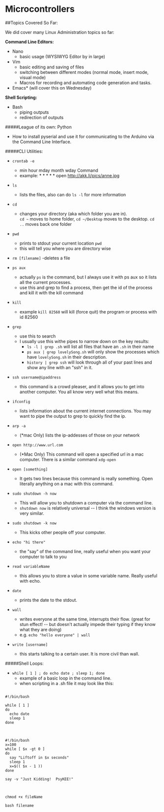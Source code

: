 Microcontrollers
================



##Topics Covered So Far:


We did cover many Linux Administration topics so far:


**Command Line Editors:**
- Nano
  - basic usage (WYSIWYG Editor by in large)
- Vim
  - basic editing and saving of files
  - switching between different modes (normal mode, insert mode, visual mode)
  - Macros for recording and automating code generation and tasks.
- Emacs* (will cover this on Wednesday)

**Shell Scripting:**
- Bash
  - piping outputs
  - redirection of outputs


#####League of its own: Python
- How to install pyserial and use it for communicating to the Arduino via the Command Line Interface.

#####CLI Utilities: 
  - `crontab -e`
     - min hour mday month wday Command
     - example:  * * * * * open http://akk.li/pics/anne.jpg
     
  - `ls`
    - lists the files, also can do `ls -l` for more information
    
  - `cd`
    -  changes your directory (aka which folder you are in).  
        `cd ~` moves to home folder, 
        `cd ~/Desktop` moves to the desktop.
        `cd ..` moves back one folder

  - `pwd` 
    -  prints to stdout your current location
        `pwd`
    -  this will tell you where you are directory wise
  
  - `rm [filename]`
    -deletes a file

  - `ps aux` 
    - actually `ps` is the command, but I always use it with ps aux so it lists all the current processes.
    - use this and grep to find a process, then get the id of the process and kill it with the kill command
    
  - `kill`
    - example `kill 82560` will kill (force quit) the program or process with id 82560
    
  - `grep` 
    - use this to search
    - I usually use this withe pipes to narrow down on the key results:
      - `ls -l | grep .sh` will list all files that have an `.sh`   in their name
      - `ps aux | grep lovelySong.sh`  will only show the processes which have `lovelySong.sh` in their description.
      - `history | grep ssh` will look through all of your past lines and show any line with an "ssh" in it.
      
  - `ssh username@ipaddress`
      - this command is a crowd pleaser, and it allows you to get into another computer. You all know very well what this means.
  
  - `ifconfig`
      - lists information about the current internet connections.  You may want to pipe the output to grep to quickly find the ip.

  - `arp -a`
      - (*mac Only) lists the ip-addesses of those on your network
  - `open http://www.url.com`
      - (*Mac Only) This command will open a specified url in a mac computer.  There is a similar command `xdg-open `
  
  - `open [something]`
      - It gets two lines because this command is really something.  Open literally anything on a mac with this command.
  
  - `sudo shutdown -h now`
      - This will allow you to shutdown a computer via the command line.
      - `shutdown now` is relatively universal --  I think the windows version is very similar.
  
  - `sudo shutdown -k now`
      - This kicks other people off your computer.

  - `echo "hi there"`
      - the "say" of the command line, really useful when you want your computer to talk to you
  
  - `read variableName`
      - this allows you to store a value in some variable name. Really useful with echo.
  
  - `date`
      - prints the date to the stdout.
  
  - `wall`
      - writes everyone at the same time, interrupts their flow. (great for stun effect! -- but doesn't actually impede their typing if they know what they are doing)
      - e.g. `echo "hello everyone" | wall`
  - `write [username]`
      - this starts talking to a certain user.  It is more civil than wall.


#####Shell Loops:

  - `while [ 1 ] ; do echo date ; sleep 1; done` 
      - example of a basic loop in the command line.
      - when scripting in a .sh file it may look like this:


<pre>
<code class="bash">
#!/bin/bash

while [ 1 ]
do
  echo date
  sleep 1 
done
</code>
</pre>


<pre>
<code class="bash">
#!/bin/bash
x=100
while [ $x -gt 0 ]
do
  say "Liftoff in $x seconds"
  sleep 1
  x=$(( $x - 1 ))
done

say -v "Just Kidding!  PsyKEE!"

</code>
</pre>

`chmod +x fileName`

`bash filename`
